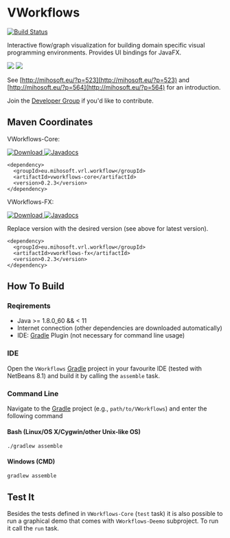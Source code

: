 VWorkflows
==============

[![Build Status](https://travis-ci.org/miho/VWorkflows.svg?branch=master)](https://travis-ci.org/miho/VWorkflows) 

Interactive flow/graph visualization for building domain specific visual programming environments. Provides UI bindings for JavaFX.

<img src="https://farm2.staticflickr.com/1453/26419281842_799e5d458a_k.jpg">

<img src="https://farm2.staticflickr.com/1445/26511687665_051a5bf7d9_k.jpg">

See [http://mihosoft.eu/?p=523](http://mihosoft.eu/?p=523) and [http://mihosoft.eu/?p=564](http://mihosoft.eu/?p=564) 
for an introduction.

Join the [Developer Group](https://groups.google.com/forum/#!forum/vrl-developers) if you'd like to contribute.

## Maven Coordinates

VWorkflows-Core:

[ ![Download](https://api.bintray.com/packages/miho/VWorkflows/vworkflows-core/images/download.svg) ](https://bintray.com/miho/VWorkflows/vworkflows-core/_latestVersion) [![Javadocs](https://www.javadoc.io/badge/eu.mihosoft.vrl.workflow/vworkflows-core.svg?label=javadoc-core)](https://www.javadoc.io/doc/eu.mihosoft.vrl.workflow/vworkflows-core)




    <dependency>
      <groupId>eu.mihosoft.vrl.workflow</groupId>
      <artifactId>vworkflows-core</artifactId>
      <version>0.2.3</version>
    </dependency>

VWorkflows-FX:

[ ![Download](https://api.bintray.com/packages/miho/VWorkflows/vworkflows-fx/images/download.svg) ](https://bintray.com/miho/VWorkflows/vworkflows-fx/_latestVersion) [![Javadocs](https://www.javadoc.io/badge/eu.mihosoft.vrl.workflow/vworkflows-fx.svg?label=javadoc-fx)](https://www.javadoc.io/doc/eu.mihosoft.vrl.workflow/vworkflows-fx)


Replace version with the desired version (see above for latest version).

    <dependency>
      <groupId>eu.mihosoft.vrl.workflow</groupId>
      <artifactId>vworkflows-fx</artifactId>
      <version>0.2.3</version>
    </dependency>

## How To Build

### Reqirements

- Java >= 1.8.0_60 && < 11
- Internet connection (other dependencies are downloaded automatically)
- IDE: [Gradle](http://www.gradle.org/) Plugin (not necessary for command line usage)

### IDE

Open the `VWorkflows` [Gradle](http://www.gradle.org/) project in your favourite IDE (tested with NetBeans 8.1) and build it
by calling the `assemble` task.

### Command Line

Navigate to the [Gradle](http://www.gradle.org/) project (e.g., `path/to/VWorkflows`) and enter the following command

#### Bash (Linux/OS X/Cygwin/other Unix-like OS)

    ./gradlew assemble
    
#### Windows (CMD)

    gradlew assemble
    
## Test It

Besides the tests defined in `VWorkflows-Core` (`test` task) it is also possible to run a graphical demo that comes with 
`VWorkflows-Deemo` subproject. To run it call the `run` task.
